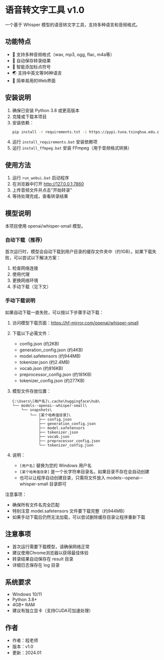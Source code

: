 # 语音转文字工具 v1.0

一个基于 Whisper 模型的语音转文字工具，支持多种语言和音频格式。

## 功能特点

- 🔄 支持多种音频格式（wav, mp3, ogg, flac, m4a等）
- 💾 自动保存转录结果
- 📌 智能添加标点符号
- 🌏 支持中英文等96种语言
- 🎯 简单易用的Web界面

## 安装说明

1. 确保已安装 Python 3.8 或更高版本
2. 克隆或下载本项目
3. 安装依赖：
   ```bash
   pip install -r requirements.txt -i https://pypi.tuna.tsinghua.edu.cn/simple
   ```
4. 运行 `install_requirements.bat` 安装依赖项
5. 运行 `install_ffmpeg.bat` 安装 FFmpeg（用于音频格式转换）

## 使用方法

1. 运行 `run_webui.bat` 启动程序
2. 在浏览器中打开 http://127.0.0.1:7860
3. 上传音频文件并点击"开始转录"
4. 等待处理完成，查看转录结果

## 模型说明

本项目使用 openai/whisper-small 模型。

### 自动下载（推荐）
首次运行时，模型会自动下载到用户目录的缓存文件夹中（约1GB）。如果下载失败，可以尝试以下解决方案：
1. 检查网络连接
2. 使用代理
3. 更换网络环境
4. 手动下载（见下文）

### 手动下载说明
如果自动下载一直失败，可以按以下步骤手动下载：

1. 访问模型下载页面：https://hf-mirror.com/openai/whisper-small

2. 下载以下必需文件：
   - config.json (约2KB)
   - generation_config.json (约4KB)
   - model.safetensors (约944MB)
   - tokenizer.json (约2.4MB)
   - vocab.json (约816KB)
   - preprocessor_config.json (约181KB)
   - tokenizer_config.json (约277KB)

3. 模型文件存放位置：
   ```
   C:\Users\[用户名]\.cache\huggingface\hub\
   └── models--openai--whisper-small\
       └── snapshots\
           └── [某个哈希值目录]\
               ├── config.json
               ├── generation_config.json
               ├── model.safetensors
               ├── tokenizer.json
               ├── vocab.json
               ├── preprocessor_config.json
               └── tokenizer_config.json
   ```

4. 说明：
   - `[用户名]` 替换为您的 Windows 用户名
   - `[某个哈希值目录]` 是一个长字符串目录名，如果目录不存在会自动创建
   - 也可以让程序自动创建目录，只需将文件放入 models--openai--whisper-small 目录即可

注意事项：
- 确保所有文件名完全匹配
- 特别注意 model.safetensors 文件要下载完整（约944MB）
- 如果手动下载后仍然无法加载，可以尝试删除缓存目录让程序重新下载

## 注意事项

- 首次运行需要下载模型，请确保网络正常
- 建议使用Chrome浏览器以获得最佳体验
- 转录结果自动保存在 result 目录
- 详细日志保存在 log 目录

## 系统要求

- Windows 10/11
- Python 3.8+
- 4GB+ RAM
- 建议有独立显卡（支持CUDA可加速处理）

## 作者

- 作者：程老师
- 版本：v1.0
- 更新：2024.01
